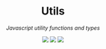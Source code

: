 <h1 align="center">Utils</h1>
<p align="center">
<i>Javascript utility functions and types</i>
<p align=center>
<a href="https://www.npmjs.com/package/@riadh-adrani/utils"><img src="https://img.shields.io/npm/v/@riadh-adrani/utils?color=blue"/></a>
<a href="https://github.com/RiadhAdrani/utility-js/actions/workflows/node.js.yml"><img src="https://github.com/RiadhAdrani/utility-js/actions/workflows/node.js.yml/badge.svg" /></a>
<a href="https://riadhadrani.github.io/utility-js/"><img src="https://img.shields.io/badge/docs-docs-green" /></a>
</p>
</p>
